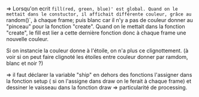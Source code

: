 => Lorsqu'on ecrit `fill(red, green, blue)' est global.
Quand on le mettait dans le constuctor, il affichait différente couleur, grâce au `random()`, à chaque frame; puis blanc car il n'y a pas de couleur donner au "pinceau" pour la fonction "create".
Quand on le mettait dans la fonction "create", le fill est lier a cette dernière fonction donc à chaque frame une nouvelle couleur.

Si on instancie la couleur donne à l'étoile, on n'a plus ce clignottement.
(à voir si on peut faire clignoté les étoiles entre couleur donner par ramdom, blanc et noir ?)


=> il faut déclarer la variable "ship" en dehors des fonctions
   l'assigner dans la fonction setup ( si on l'assigne dans draw on le ferait à chaque frame)
   et dessiner le vaisseau dans la fonction draw => particularité de processing.
